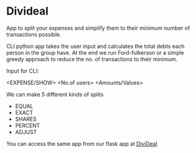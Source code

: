 # Divideal
App to split your expenses and simplify them to their minimum number of transactions possible.

CLI python app takes the user input and calculates the total debts each person in the group have. 
At the end we run Ford-fulkerson or a simple greedy approach to reduce the no. of transactions to their minimum.

Input for CLI:

<EXPENSE/SHOW> <Type of split> <Payee> <Amount> <No.of users> <Users involved> <Amounts/Values>
  
We can make 5 different kinds of splits 
  * EQUAL
  * EXACT
  * SHARES
  * PERCENT
  * ADJUST

You can access the same app from our flask app at [DiviDeal](https://divideal.pythonanywhere.com)

